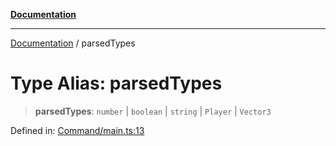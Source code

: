 [**Documentation**](../README.md)

***

[Documentation](../globals.md) / parsedTypes

# Type Alias: parsedTypes

> **parsedTypes**: `number` \| `boolean` \| `string` \| `Player` \| `Vector3`

Defined in: [Command/main.ts:13](https://github.com/XiaoYangx666/SAPI-Pro/blob/f4b3a55bd14c42fce5d687eca57d1987c433a912/src/SAPI-Pro/Command/main.ts#L13)
